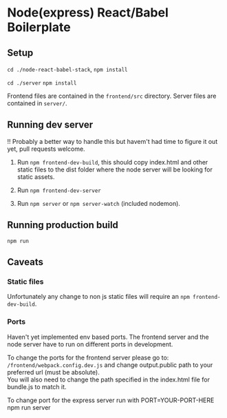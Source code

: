 # Node(express) React/Babel Boilerplate

## Setup
`cd ./node-react-babel-stack`,
`npm install`

`cd ./server`
`npm install`

Frontend files are contained in the `frontend/src` directory.
Server files are contained in `server/`.

## Running dev server
!! Probably a better way to handle this but havem't had time to figure it out yet, pull requests welcome.

1. Run `npm frontend-dev-build`, this should copy index.html and other static files to the dist folder where the node server will be looking for static assets.

2. Run `npm frontend-dev-server`

3. Run `npm server` or `npm server-watch` (included nodemon).

## Running production build
`npm run`

## Caveats

### Static files
Unfortunately any change to non js static files will require an `npm frontend-dev-build`.

### Ports
Haven't yet implemented env based ports.
The frontend server and the node server have to run on different ports in development.

To change the ports for the frontend server please go to:
`/frontend/webpack.config.dev.js` and change output.public path to your preferred url (must be absolute).  
You will also need to change the path specified in the index.html file for bundle.js to match it.

To change port for the express server run with PORT=YOUR-PORT-HERE npm run server




